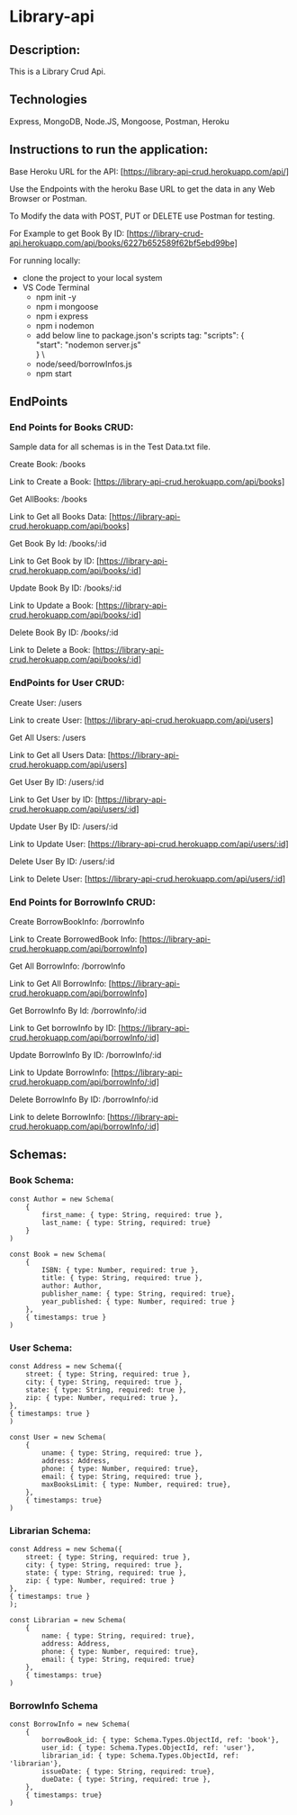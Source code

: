 # Library-api

## Description:

This is a Library Crud Api.

## Technologies

Express, MongoDB, Node.JS, Mongoose, Postman, Heroku

## Instructions to run the application:

Base Heroku URL for the API: [https://library-api-crud.herokuapp.com/api/]

Use the Endpoints with the heroku Base URL to get the data in any Web Browser or Postman.

To Modify the data with POST, PUT or DELETE use Postman for testing.

For Example to get Book By ID:  [https://library-crud-api.herokuapp.com/api/books/6227b652589f62bf5ebd99be]

For running locally:

* clone the project to your local system
* VS Code Terminal
    * npm init -y
    * npm i mongoose
    * npm i express
    * npm i nodemon
    * add below line to package.json's scripts tag:
        "scripts": { \
                "start": "nodemon server.js" \
                } \
    * node/seed/borrowInfos.js
    * npm start

## EndPoints

### End Points for Books CRUD:

Sample data for all schemas is in the Test Data.txt file.

Create Book: /books

Link to Create a Book: [https://library-api-crud.herokuapp.com/api/books]

Get AllBooks: /books

Link to Get all Books Data: [https://library-api-crud.herokuapp.com/api/books]

Get Book By Id: /books/:id

Link to Get Book by ID: [https://library-api-crud.herokuapp.com/api/books/:id] 

Update Book By ID: /books/:id

Link to Update a Book: [https://library-api-crud.herokuapp.com/api/books/:id]

Delete Book By ID: /books/:id

Link to Delete a Book: [https://library-api-crud.herokuapp.com/api/books/:id]

### EndPoints for User CRUD:

Create User: /users

Link to create User: [https://library-api-crud.herokuapp.com/api/users]

Get All Users: /users

Link to Get all Users Data: [https://library-api-crud.herokuapp.com/api/users]

Get User By ID: /users/:id

Link to Get User by ID: [https://library-api-crud.herokuapp.com/api/users/:id]

Update User By ID: /users/:id

Link to Update User: [https://library-api-crud.herokuapp.com/api/users/:id]

Delete User By ID:  /users/:id

Link to Delete User: [https://library-api-crud.herokuapp.com/api/users/:id]

### End Points for BorrowInfo CRUD:

Create BorrowBookInfo: /borrowInfo

Link to Create BorrowedBook Info: [https://library-api-crud.herokuapp.com/api/borrowInfo]

Get All BorrowInfo: /borrowInfo

Link to Get All BorrowInfo: [https://library-api-crud.herokuapp.com/api/borrowInfo]

Get BorrowInfo By Id: /borrowInfo/:id

Link to Get borrowInfo by ID: [https://library-api-crud.herokuapp.com/api/borrowInfo/:id]

Update BorrowInfo By ID: /borrowInfo/:id

Link to Update BorrowInfo: [https://library-api-crud.herokuapp.com/api/borrowInfo/:id]

Delete BorrowInfo By ID: /borrowInfo/:id

Link to delete BorrowInfo: [https://library-api-crud.herokuapp.com/api/borrowInfo/:id]

## Schemas:

### Book Schema:
```
const Author = new Schema(
    {
        first_name: { type: String, required: true },
        last_name: { type: String, required: true}
    }
)

const Book = new Schema(
    {
        ISBN: { type: Number, required: true },
        title: { type: String, required: true },
        author: Author,
        publisher_name: { type: String, required: true},
        year_published: { type: Number, required: true }
    },
    { timestamps: true }
)
```
### User Schema:
```
const Address = new Schema({
    street: { type: String, required: true },
    city: { type: String, required: true },
    state: { type: String, required: true },
    zip: { type: Number, required: true },
},
{ timestamps: true }
)

const User = new Schema(
    {
        uname: { type: String, required: true },
        address: Address,
        phone: { type: Number, required: true},
        email: { type: String, required: true },
        maxBooksLimit: { type: Number, required: true},
    },
    { timestamps: true}
)
```
### Librarian Schema:
```
const Address = new Schema({
    street: { type: String, required: true },
    city: { type: String, required: true },
    state: { type: String, required: true },
    zip: { type: Number, required: true }
},
{ timestamps: true }
);

const Librarian = new Schema(
    {
        name: { type: String, required: true},
        address: Address,
        phone: { type: Number, required: true},
        email: { type: String, required: true}
    },
    { timestamps: true}
)
```
### BorrowInfo Schema
```
const BorrowInfo = new Schema(
    {
        borrowBook_id: { type: Schema.Types.ObjectId, ref: 'book'},
        user_id: { type: Schema.Types.ObjectId, ref: 'user'},
        librarian_id: { type: Schema.Types.ObjectId, ref: 'librarian'},
        issueDate: { type: String, required: true},
        dueDate: { type: String, required: true },
    },
    { timestamps: true}
)
```